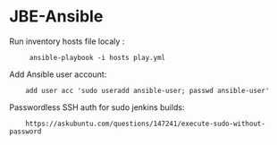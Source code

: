 # JBE-Ansible

Run inventory hosts file localy :
        
         ansible-playbook -i hosts play.yml

Add Ansible user account:

        add user acc 'sudo useradd ansible-user; passwd ansible-user'
       
Passwordless SSH auth for sudo jenkins builds:
        
        https://askubuntu.com/questions/147241/execute-sudo-without-password
